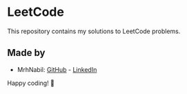 # LeetCode

This repository contains my solutions to LeetCode problems.


 ## Made by 
 - MrhNabil: [GitHub](https://github.com/MrhNabil) - [LinkedIn](https://www.linkedin.com/in/rakib-hossain-nabil)

 Happy coding! 🚀

